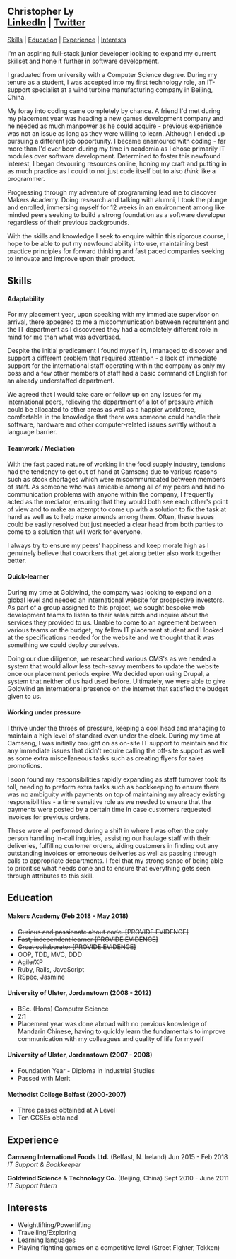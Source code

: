 ## Christopher Ly<br>[LinkedIn](https://www.linkedin.com/in/christopher-ly-83121619/) | [Twitter](https://twitter.com/fake_roogle)

[Skills](#skills) | [Education](#education) | [Experience](#experience) | [Interests](#interests)

I'm an aspiring full-stack junior developer looking to expand my current skillset and hone it further in software development.

I graduated from university with a Computer Science degree. During my tenure as a student, I was accepted into my first technology role, an IT-support specialist at a wind turbine manufacturing company in Beijing, China.

My foray into coding came completely by chance. A friend I'd met during my placement year was heading a new games development company and he needed as much manpower as he could acquire - previous experience was not an issue as long as they were willing to learn. Although I ended up pursuing a different job opportunity. I became enamoured with coding - far more than I'd ever been during my time in academia as I chose primarily IT modules over software development. Determined to foster this newfound interest, I began devouring resources online, honing my craft and putting in as much practice as I could to not just code itself but to also *think* like a programmer.

Progressing through my adventure of programming lead me to discover Makers Academy. Doing research and talking with alumni, I took the plunge and enrolled, immersing myself for 12 weeks in an environment among like minded peers seeking to build a strong foundation as a software developer regardless of their previous backgrounds.

With the skills and knowledge I seek to enquire within this rigorous course, I hope to be able to put my newfound ability into use, maintaining best practice principles for forward thinking and fast paced companies seeking to innovate and improve upon their product.

## Skills

#### Adaptability

For my placement year, upon speaking with my immediate supervisor on arrival, there appeared to me a miscommunication between recruitment and the IT department as I discovered they had a completely different role in mind for me than what was advertised.

Despite the initial predicament I found myself in, I managed to discover and support a different problem that required attention - a lack of immediate support for the international staff operating within the company as only my boss and a few other members of staff had a basic command of English for an already understaffed department.

We agreed that I would take care or follow up on any issues for my international peers, relieving the department of a lot of pressure which could be allocated to other areas as well as a happier workforce, comfortable in the knowledge that there was someone could handle their software, hardware and other computer-related issues swiftly without a language barrier.

#### Teamwork / Mediation

With the fast paced nature of working in the food supply industry, tensions had the tendency to get out of hand at Camseng due to various reasons such as stock shortages which were miscommunicated between members of staff. As someone who was amicable among all of my peers and had no communication problems with anyone within the company, I frequently acted as the mediator, ensuring that they would both see each other's point of view and to make an attempt to come up with a solution to fix the task at hand as well as to help make amends among them. Often, these issues could be easily resolved but just needed a clear head from both parties to come to a solution that will work for everyone.

I always try to ensure my peers' happiness and keep morale high as I genuinely believe that coworkers that get along better also work together better.

#### Quick-learner

During my time at Goldwind, the company was looking to expand on a global level and needed an international website for prospective investors. As part of a group assigned to this project, we sought bespoke web development teams to listen to their sales pitch and inquire about the services they provided to us. Unable to come to an agreement between various teams on the budget, my fellow IT placement student and I looked at the specifications needed for the website and we thought that it was something we could deploy ourselves.

Doing our due diligence, we researched various CMS's as we needed a system that would allow less tech-savvy members to update the website once our placement periods expire. We decided upon using Drupal, a system that neither of us had used before. Ultimately, we were able to give Goldwind an international presence on the internet that satisfied the budget given to us.

#### Working under pressure

I thrive under the throes of pressure, keeping a cool head and managing to maintain a high level of standard even under the clock. During my time at Camseng, I was initially brought on as on-site IT support to maintain and fix any immediate issues that didn't require calling the off-site support as well as some extra miscellaneous tasks such as creating flyers for sales promotions.

I soon found my responsibilities rapidly expanding as staff turnover took its toll, needing to preform extra tasks such as bookkeeping to ensure there was no ambiguity with payments on top of maintaining my already existing responsibilities - a time sensitive role as we needed to ensure that the payments were posted by a certain time in case customers requested invoices for previous orders.

These were all performed during a shift in where I was often the only person handling in-call inquiries, assisting our haulage staff with their deliveries, fulfilling customer orders, aiding customers in finding out any outstanding invoices or erroneous deliveries as well as passing through calls to appropriate departments. I feel that my strong sense of being able to prioritise what needs done and to ensure that everything gets seen through attributes to this skill.

## Education

#### Makers Academy (Feb 2018 - May 2018)

- ~~Curious and passionate about code. [PROVIDE EVIDENCE]~~
- ~~Fast, independent learner [PROVIDE EVIDENCE]~~
- ~~Great collaborator [PROVIDE EVIDENCE]~~
- OOP, TDD, MVC, DDD
- Agile/XP
- Ruby, Rails, JavaScript
- RSpec, Jasmine

#### University of Ulster, Jordanstown (2008 - 2012)

- BSc. (Hons) Computer Science
- 2:1
- Placement year was done abroad with no previous knowledge of Mandarin Chinese, having to quickly learn the fundamentals to improve communication with my colleagues and quality of life for myself

#### University of Ulster, Jordanstown (2007 - 2008)

- Foundation Year - Diploma in Industrial Studies
- Passed with Merit

#### Methodist College Belfast (2000-2007)

- Three passes obtained at A Level
- Ten GCSEs obtained

## Experience

**Camseng International Foods Ltd.** (Belfast, N. Ireland) Jun 2015 - Feb 2018  
*IT Support & Bookkeeper*

**Goldwind Science & Technology Co.** (Beijing, China) Sept 2010 - June 2011  
*IT Support Intern*

## Interests

* Weightlifting/Powerlifting
* Travelling/Exploring
* Learning languages
* Playing fighting games on a competitive level (Street Fighter, Tekken)
